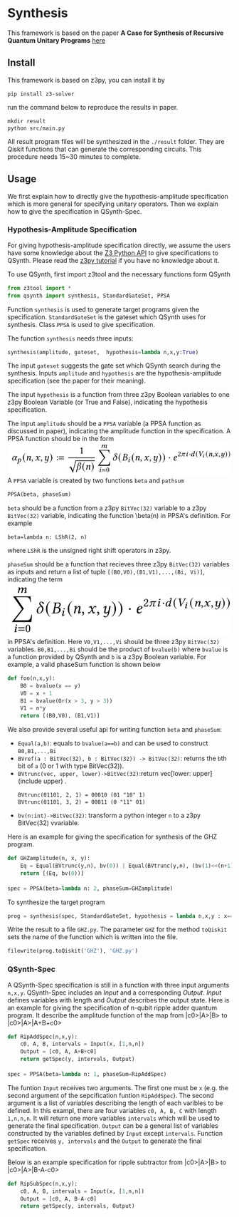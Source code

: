 # Synthesis

This framework is based on the paper **A Case for Synthesis of Recursive Quantum Unitary Programs** [here](document/QSynth.pdf)

## Install
This framework is based on z3py, you can install it by
```
pip install z3-solver
```
run the command below to reproduce the results in paper.
```
mkdir result
python src/main.py
```
All result program files will be synthesized in the `./result` folder. They are Qiskit functions that can generate the corresponding circuits. This procedure needs 15~30 minutes to complete.

## Usage

We first explain how to directly give the hypothesis-amplitude specification which is more general for specifying unitary operators. Then we explain how to give the specification in QSynth-Spec.

### Hypothesis-Amplitude Specification

For giving hypothesis-amplitude specification directly, we assume the users have some knowledge about the [Z3 Python API](https://ericpony.github.io/z3py-tutorial/guide-examples.htm) to give specifications to QSynth. Please read the [z3py tutorial](https://ericpony.github.io/z3py-tutorial/guide-examples.htm) if you have no knowledge about it.

To use QSynth, first import z3tool and the necessary functions form QSynth
```python
from z3tool import *
from qsynth import synthesis, StandardGateSet, PPSA
```
Function `synthesis` is used to generate target programs given the specification. `StandardGateSet` is the gateset which QSynth uses for synthesis. Class `PPSA` is used to give specification.

The function `synthesis` needs three inputs:
```python
synthesis(amplitude, gateset,  hypothesis=lambda n,x,y:True)
```
The input `gateset` suggests the gate set which QSynth search during the synthesis. Inputs `amplitude` and `hypothesis` are the hypothesis-amplitude specification (see the paper for their meaning).

The input `hypothesis` is a function from three z3py Boolean variables to one z3py Boolean Variable (or True and False), indicating the hypothesis specification.

The input `amplitude` should be a `PPSA` variable (a PPSA function as discussed in paper), indicating the amplitude function in the specification. A PPSA function should be in the form
![](document/PPSA.jpg)
A `PPSA` variable is created by two functions `beta` and `pathsum`
```python
PPSA(beta, phaseSum)
```
`beta` should be a function from a z3py `BitVec(32)` variable to a z3py `BitVec(32)` variable, indicating the function \beta(n) in PPSA's definition. For example
```
beta=lambda n: LShR(2, n)
```
where `LShR` is the unsigned right shift operators in z3py.

`phaseSum` should be a function that recieves three z3py `BitVec(32)` variables as inputs and return a list of tuple `[(B0,V0),(B1,V1),...,(Bi, Vi)]`, indicating the term
![](document/phaseSum.jpg)
in PPSA's definition. Here `V0,V1,...,Vi` should be three z3py `BitVec(32)` variables. `B0,B1,...,Bi` should be the product of `bvalue(b)` where `bvalue` is a function provided by QSynth and `b` is a z3py Boolean variable. For example, a valid phaseSum function is shown below
```python
def foo(n,x,y):
    B0 = bvalue(x == y)
    V0 = x + 1
    B1 = bvalue(Or(x > 3, y > 3))
    V1 = n*y
    return [(B0,V0), (B1,V1)]
```

We also provide several useful api for writing function `beta` and `phaseSum`:

- `Equal(a,b)`: equals to `bvalue(a==b)` and can be used to construct `B0,B1,...,Bi`
- `BVref(a : BitVec(32), b : BitVec(32)) -> BitVec(32)`: returns the `b`th bit of `a` (0 or 1 with type BitVec(32)). 
- `BVtrunc(vec, upper, lower)->BitVec(32)`:return vec[lower: upper] (include upper) .
    ```
    BVtrunc(01101, 2, 1) = 00010 (01 "10" 1)
    BVtrunc(01101, 3, 2) = 00011 (0 "11" 01)
    ```
- `bv(n:int)->BitVec(32)`: transform a python integer `n` to a z3py BitVec(32) vvariable.

Here is an example for giving the specification for synthesis of the GHZ program.
```python
def GHZamplitude(n, x, y):
    Eq = Equal(BVtrunc(y,n), bv(0)) | Equal(BVtrunc(y,n), (bv(1)<<(n+1)) -1)
    return [(Eq, bv(0))]

spec = PPSA(beta=lambda n: 2, phaseSum=GHZamplitude)
```

To synthesize the target program

```python
prog = synthesis(spec, StandardGateSet, hypothesis = lambda n,x,y : x==bv(0))
```

Write the result to a file `GHZ.py`. The parameter `GHZ` for the method `toQiskit` sets the name of the function which is written into the file.

```python
filewrite(prog.toQiskit('GHZ'), 'GHZ.py')
```

### QSynth-Spec

A QSynth-Spec specification is still in a function with three input arguments `n,x,y`. QSynth-Spec includes an *Input* and a corresponding *Output*. *Input* defines variables with length and *Output* describes the output state. Here is an example for giving the specification of n-qubit ripple adder quantum program. It describe the amplitude function of the map from |c0>|A>|B> to |c0>|A>|A+B+c0>

```python
def RipAddSpec(n,x,y):
    c0, A, B, intervals = Input(x, [1,n,n])
    Output = [c0, A, A+B+c0]
    return getSpec(y, intervals, Output)

spec = PPSA(beta=lambda n: 1, phaseSum=RipAddSpec)
```
The funtion `Input` receives two arguments. The first one must be `x` (e.g. the second argument of the sepcification funtion `RipAddSpec`). The second argument is a list of variables describing the length of each varibles to be defined. In this exampl, there are four variables `c0, A, B, C` with length `1,n,n,n`. It will return one more variables `intervals` which will be used to generate the final specification. `Output` can be a general list of variables constructed by the variables defined by `Input` except `intervals`. Function `getSpec` receives `y, intervals` and the `Output` to generate the final specification.

Below is an example specification for ripple subtractor from |c0>|A>|B> to |c0>|A>|B-A-c0>

```python
def RipSubSpec(n,x,y):
    c0, A, B, intervals = Input(x, [1,n,n])
    Output = [c0, A, B-A-c0]
    return getSpec(y, intervals, Output)
```